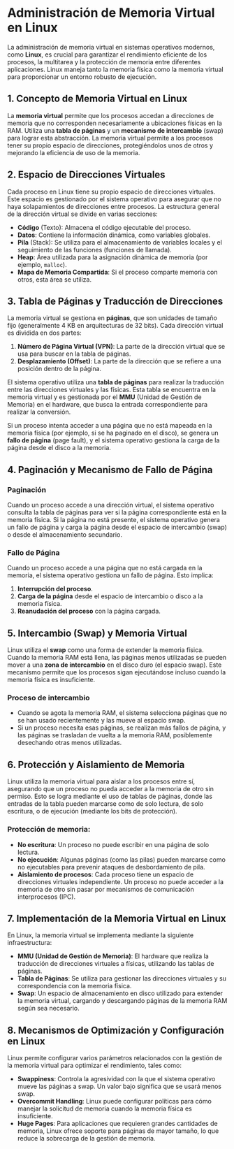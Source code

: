 # Administración de Memoria Virtual en Linux

La administración de memoria virtual en sistemas operativos modernos, como **Linux**, es crucial para garantizar el rendimiento eficiente de los procesos, la multitarea y la protección de memoria entre diferentes aplicaciones. Linux maneja tanto la memoria física como la memoria virtual para proporcionar un entorno robusto de ejecución.

## 1. Concepto de Memoria Virtual en Linux

La **memoria virtual** permite que los procesos accedan a direcciones de memoria que no corresponden necesariamente a ubicaciones físicas en la RAM. Utiliza una **tabla de páginas** y un **mecanismo de intercambio** (swap) para lograr esta abstracción. La memoria virtual permite a los procesos tener su propio espacio de direcciones, protegiéndolos unos de otros y mejorando la eficiencia de uso de la memoria.

## 2. Espacio de Direcciones Virtuales

Cada proceso en Linux tiene su propio espacio de direcciones virtuales. Este espacio es gestionado por el sistema operativo para asegurar que no haya solapamientos de direcciones entre procesos. La estructura general de la dirección virtual se divide en varias secciones:

- **Código** (Texto): Almacena el código ejecutable del proceso.
- **Datos**: Contiene la información dinámica, como variables globales.
- **Pila** (Stack): Se utiliza para el almacenamiento de variables locales y el seguimiento de las funciones (funciones de llamada).
- **Heap**: Área utilizada para la asignación dinámica de memoria (por ejemplo, `malloc`).
- **Mapa de Memoria Compartida**: Si el proceso comparte memoria con otros, esta área se utiliza.

## 3. Tabla de Páginas y Traducción de Direcciones

La memoria virtual se gestiona en **páginas**, que son unidades de tamaño fijo (generalmente 4 KB en arquitecturas de 32 bits). Cada dirección virtual es dividida en dos partes:

1. **Número de Página Virtual (VPN)**: La parte de la dirección virtual que se usa para buscar en la tabla de páginas.
2. **Desplazamiento (Offset)**: La parte de la dirección que se refiere a una posición dentro de la página.

El sistema operativo utiliza una **tabla de páginas** para realizar la traducción entre las direcciones virtuales y las físicas. Esta tabla se encuentra en la memoria virtual y es gestionada por el **MMU** (Unidad de Gestión de Memoria) en el hardware, que busca la entrada correspondiente para realizar la conversión.

Si un proceso intenta acceder a una página que no está mapeada en la memoria física (por ejemplo, si se ha paginado en el disco), se genera un **fallo de página** (page fault), y el sistema operativo gestiona la carga de la página desde el disco a la memoria.

## 4. Paginación y Mecanismo de Fallo de Página

### Paginación
Cuando un proceso accede a una dirección virtual, el sistema operativo consulta la tabla de páginas para ver si la página correspondiente está en la memoria física. Si la página no está presente, el sistema operativo genera un fallo de página y carga la página desde el espacio de intercambio (swap) o desde el almacenamiento secundario.

### Fallo de Página
Cuando un proceso accede a una página que no está cargada en la memoria, el sistema operativo gestiona un fallo de página. Esto implica:
1. **Interrupción del proceso**.
2. **Carga de la página** desde el espacio de intercambio o disco a la memoria física.
3. **Reanudación del proceso** con la página cargada.

## 5. Intercambio (Swap) y Memoria Virtual

Linux utiliza el **swap** como una forma de extender la memoria física. Cuando la memoria RAM está llena, las páginas menos utilizadas se pueden mover a una **zona de intercambio** en el disco duro (el espacio swap). Este mecanismo permite que los procesos sigan ejecutándose incluso cuando la memoria física es insuficiente.

### Proceso de intercambio
- Cuando se agota la memoria RAM, el sistema selecciona páginas que no se han usado recientemente y las mueve al espacio swap.
- Si un proceso necesita esas páginas, se realizan más fallos de página, y las páginas se trasladan de vuelta a la memoria RAM, posiblemente desechando otras menos utilizadas.

## 6. Protección y Aislamiento de Memoria

Linux utiliza la memoria virtual para aislar a los procesos entre sí, asegurando que un proceso no pueda acceder a la memoria de otro sin permiso. Esto se logra mediante el uso de tablas de páginas, donde las entradas de la tabla pueden marcarse como de solo lectura, de solo escritura, o de ejecución (mediante los bits de protección).

### Protección de memoria:
- **No escritura**: Un proceso no puede escribir en una página de solo lectura.
- **No ejecución**: Algunas páginas (como las pilas) pueden marcarse como no ejecutables para prevenir ataques de desbordamiento de pila.
- **Aislamiento de procesos**: Cada proceso tiene un espacio de direcciones virtuales independiente. Un proceso no puede acceder a la memoria de otro sin pasar por mecanismos de comunicación interprocesos (IPC).

## 7. Implementación de la Memoria Virtual en Linux

En Linux, la memoria virtual se implementa mediante la siguiente infraestructura:

- **MMU (Unidad de Gestión de Memoria)**: El hardware que realiza la traducción de direcciones virtuales a físicas, utilizando las tablas de páginas.
- **Tabla de Páginas**: Se utiliza para gestionar las direcciones virtuales y su correspondencia con la memoria física.
- **Swap**: Un espacio de almacenamiento en disco utilizado para extender la memoria virtual, cargando y descargando páginas de la memoria RAM según sea necesario.

## 8. Mecanismos de Optimización y Configuración en Linux

Linux permite configurar varios parámetros relacionados con la gestión de la memoria virtual para optimizar el rendimiento, tales como:

- **Swappiness**: Controla la agresividad con la que el sistema operativo mueve las páginas a swap. Un valor bajo significa que se usará menos swap.
- **Overcommit Handling**: Linux puede configurar políticas para cómo manejar la solicitud de memoria cuando la memoria física es insuficiente.
- **Huge Pages**: Para aplicaciones que requieren grandes cantidades de memoria, Linux ofrece soporte para páginas de mayor tamaño, lo que reduce la sobrecarga de la gestión de memoria.
